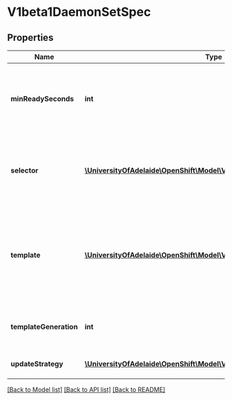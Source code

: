 # V1beta1DaemonSetSpec

## Properties
Name | Type | Description | Notes
------------ | ------------- | ------------- | -------------
**minReadySeconds** | **int** | The minimum number of seconds for which a newly created DaemonSet pod should be ready without any of its container crashing, for it to be considered available. Defaults to 0 (pod will be considered available as soon as it is ready). | [optional] 
**selector** | [**\UniversityOfAdelaide\OpenShift\Model\V1LabelSelector**](V1LabelSelector.md) | A label query over pods that are managed by the daemon set. Must match in order to be controlled. If empty, defaulted to labels on Pod template. More info: http://kubernetes.io/docs/user-guide/labels#label-selectors | [optional] 
**template** | [**\UniversityOfAdelaide\OpenShift\Model\V1PodTemplateSpec**](V1PodTemplateSpec.md) | An object that describes the pod that will be created. The DaemonSet will create exactly one copy of this pod on every node that matches the template&#39;s node selector (or on every node if no node selector is specified). More info: http://kubernetes.io/docs/user-guide/replication-controller#pod-template | 
**templateGeneration** | **int** | A sequence number representing a specific generation of the template. Populated by the system. It can be set only during the creation. | [optional] 
**updateStrategy** | [**\UniversityOfAdelaide\OpenShift\Model\V1beta1DaemonSetUpdateStrategy**](V1beta1DaemonSetUpdateStrategy.md) | An update strategy to replace existing DaemonSet pods with new pods. | [optional] 

[[Back to Model list]](../README.md#documentation-for-models) [[Back to API list]](../README.md#documentation-for-api-endpoints) [[Back to README]](../README.md)



